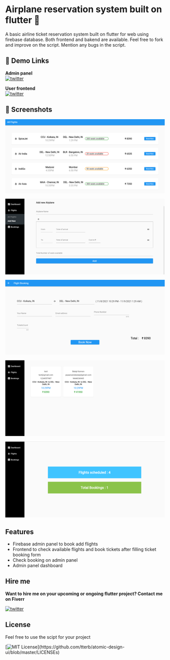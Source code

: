 
# Airplane reservation system built on flutter 👋

A basic airline ticket reservation system built on flutter for web using firebase database. Both frontend and bakend are available. Feel free to fork and improve on the script. Mention any bugs in the script.

## 🔗 Demo Links
**Admin panel**  
[![twitter](https://img.shields.io/badge/firebase-ffca28?style=for-the-badge&logo=firebase&logoColor=black
)](https://miniprojectadmin-66482.firebaseapp.com/)

**User frontend**  
[![twitter](https://img.shields.io/badge/firebase-ffca28?style=for-the-badge&logo=firebase&logoColor=black
)](https://flight-booking-user.firebaseapp.com/)



## 📸 Screenshots
![airplane reservation system flutter screenshot 1](https://raw.githubusercontent.com/jayaanandabalaji/Airline-reservation-system-flutter-project/master/image/airplane%20reservation%20%20system%20flutter%20screenshot%201.png)

![airplane reservation system flutter screenshot 2](https://raw.githubusercontent.com/jayaanandabalaji/Airline-reservation-system-flutter-project/master/image/airplane%20reservation%20%20system%20flutter%20screenshot%202.png)

![airplane reservation system flutter screenshot 3](https://raw.githubusercontent.com/jayaanandabalaji/Airline-reservation-system-flutter-project/master/image/airplane%20reservation%20%20system%20flutter%20screenshot%203.png)

![airplane reservation system flutter screenshot 4](https://raw.githubusercontent.com/jayaanandabalaji/Airline-reservation-system-flutter-project/master/image/airplane%20reservation%20system%20flutter%20screenshot%204.png)

![airplane reservation system flutter screenshot 5](https://raw.githubusercontent.com/jayaanandabalaji/Airline-reservation-system-flutter-project/master/image/airplane%20reservation%20system%20flutter%20screenshot%205.png)

## Features

- Firebase admin panel to book add flights
- Frontend to check available flights and book tickets after filling ticket booking form
- Check booking on admin panel
- Admin panel dashboard


## Hire me
**Want to hire me on your upcoming or ongoing flutter project? 
Contact me on Fiverr**

[![twitter](https://img.shields.io/badge/fiverr-1DBF73?style=for-the-badge&logo=fiverr&logoColor=white
)](https://www.fiverr.com/balajikannan03)



## License

Feel free to use the scipt for your project

[![MIT License](https://img.shields.io/apm/l/atomic-design-ui.svg?)](https://github.com/tterb/atomic-design-ui/blob/master/LICENSEs)

